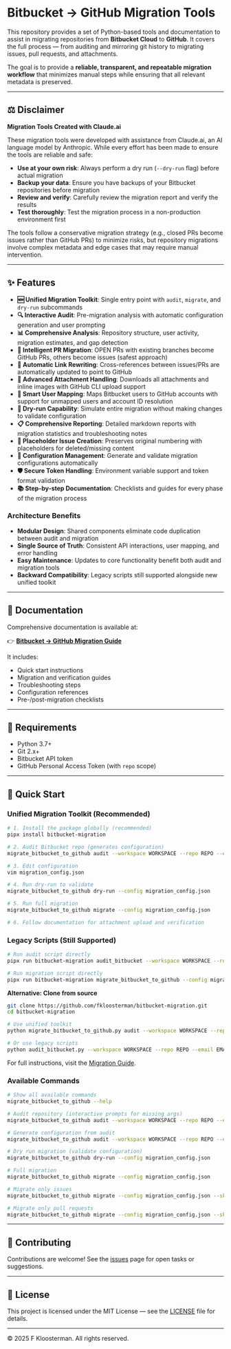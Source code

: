 # Bitbucket → GitHub Migration Tools

This repository provides a set of Python-based tools and documentation to assist in migrating repositories from **Bitbucket Cloud** to **GitHub**. It covers the full process — from auditing and mirroring git history to migrating issues, pull requests, and attachments.

The goal is to provide a **reliable, transparent, and repeatable migration workflow** that minimizes manual steps while ensuring that all relevant metadata is preserved.

---

## ⚖️ Disclaimer

**Migration Tools Created with Claude.ai**

These migration tools were developed with assistance from Claude.ai, an AI language model by Anthropic. While every effort has been made to ensure the tools are reliable and safe:

- **Use at your own risk**: Always perform a dry run (`--dry-run` flag) before actual migration
- **Backup your data**: Ensure you have backups of your Bitbucket repositories before migration
- **Review and verify**: Carefully review the migration report and verify the results
- **Test thoroughly**: Test the migration process in a non-production environment first

The tools follow a conservative migration strategy (e.g., closed PRs become issues rather than GitHub PRs) to minimize risks, but repository migrations involve complex metadata and edge cases that may require manual intervention.

---

## ✨ Features

* **🆕 Unified Migration Toolkit**: Single entry point with `audit`, `migrate`, and `dry-run` subcommands
* **🔍 Interactive Audit**: Pre-migration analysis with automatic configuration generation and user prompting
* **📊 Comprehensive Analysis**: Repository structure, user activity, migration estimates, and gap detection
* **🔄 Intelligent PR Migration**: OPEN PRs with existing branches become GitHub PRs, others become issues (safest approach)
* **🔗 Automatic Link Rewriting**: Cross-references between issues/PRs are automatically updated to point to GitHub
* **📎 Advanced Attachment Handling**: Downloads all attachments and inline images with GitHub CLI upload support
* **👥 Smart User Mapping**: Maps Bitbucket users to GitHub accounts with support for unmapped users and account ID resolution
* **🧪 Dry-run Capability**: Simulate entire migration without making changes to validate configuration
* **📋 Comprehensive Reporting**: Detailed markdown reports with migration statistics and troubleshooting notes
* **🔢 Placeholder Issue Creation**: Preserves original numbering with placeholders for deleted/missing content
* **📄 Configuration Management**: Generate and validate migration configurations automatically
* **🛡️  Secure Token Handling**: Environment variable support and token format validation
* **📚 Step-by-step Documentation**: Checklists and guides for every phase of the migration process

### Architecture Benefits

* **Modular Design**: Shared components eliminate code duplication between audit and migration
* **Single Source of Truth**: Consistent API interactions, user mapping, and error handling
* **Easy Maintenance**: Updates to core functionality benefit both audit and migration tools
* **Backward Compatibility**: Legacy scripts still supported alongside new unified toolkit

---

## 📘 Documentation

Comprehensive documentation is available at:

👉 **[Bitbucket → GitHub Migration Guide](https://fkloosterman.github.io/bitbucket-migration/)**

It includes:

* Quick start instructions
* Migration and verification guides
* Troubleshooting steps
* Configuration references
* Pre-/post-migration checklists

---

## 🧰 Requirements

* Python 3.7+
* Git 2.x+
* Bitbucket API token
* GitHub Personal Access Token (with `repo` scope)

---

## 🚀 Quick Start

### Unified Migration Toolkit (Recommended)

```bash
# 1. Install the package globally (recommended)
pipx install bitbucket-migration

# 2. Audit Bitbucket repo (generates configuration)
migrate_bitbucket_to_github audit --workspace WORKSPACE --repo REPO --email EMAIL --generate-config

# 3. Edit configuration
vim migration_config.json

# 4. Run dry-run to validate
migrate_bitbucket_to_github dry-run --config migration_config.json

# 5. Run full migration
migrate_bitbucket_to_github migrate --config migration_config.json

# 6. Follow documentation for attachment upload and verification
```

### Legacy Scripts (Still Supported)

```bash
# Run audit script directly
pipx run bitbucket-migration audit_bitbucket --workspace WORKSPACE --repo REPO --generate-config

# Run migration script directly
pipx run bitbucket-migration migrate_bitbucket_to_github --config migration_config.json
```

**Alternative: Clone from source**
```bash
git clone https://github.com/fkloosterman/bitbucket-migration.git
cd bitbucket-migration

# Use unified toolkit
python migrate_bitbucket_to_github.py audit --workspace WORKSPACE --repo REPO --email EMAIL --generate-config

# Or use legacy scripts
python audit_bitbucket.py --workspace WORKSPACE --repo REPO --email EMAIL --generate-config
```

For full instructions, visit the [Migration Guide](https://fkloosterman.github.io/bitbucket-migration/migration_guide/).

### Available Commands

```bash
# Show all available commands
migrate_bitbucket_to_github --help

# Audit repository (interactive prompts for missing args)
migrate_bitbucket_to_github audit --workspace WORKSPACE --repo REPO --email EMAIL

# Generate configuration from audit
migrate_bitbucket_to_github audit --workspace WORKSPACE --repo REPO --email EMAIL --generate-config

# Dry run migration (validate configuration)
migrate_bitbucket_to_github dry-run --config migration_config.json

# Full migration
migrate_bitbucket_to_github migrate --config migration_config.json

# Migrate only issues
migrate_bitbucket_to_github migrate --config migration_config.json --skip-prs

# Migrate only pull requests
migrate_bitbucket_to_github migrate --config migration_config.json --skip-issues
```

---

## 🧩 Contributing

Contributions are welcome! See the [issues](https://github.com/fkloosterman/bitbucket-migration/issues) page for open tasks or suggestions.

---

## 📄 License

This project is licensed under the MIT License — see the [LICENSE](LICENSE.txt) file for details.

---

© 2025 F Kloosterman. All rights reserved.
